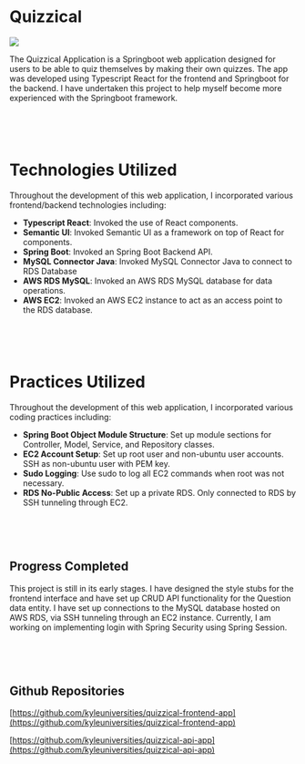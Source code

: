 # Quizzical

![](../resources/project/quizzical/image.png)

The Quizzical Application is a Springboot web application designed for users to be able to quiz
themselves by making their own quizzes. The app was developed using Typescript React for
the frontend and Springboot for the backend. I have undertaken this project to help myself become
more experienced with the Springboot framework.

&nbsp;

&nbsp;

# Technologies Utilized

Throughout the development of this web application, I incorporated various frontend/backend technologies
including:

- **Typescript React**: Invoked the use of React components.
- **Semantic UI**: Invoked Semantic UI as a framework on top of React for components.
- **Spring Boot**: Invoked an Spring Boot Backend API.
- **MySQL Connector Java**: Invoked MySQL Connector Java to connect to RDS Database
- **AWS RDS MySQL**: Invoked an AWS RDS MySQL database for data operations.
- **AWS EC2**: Invoked an AWS EC2 instance to act as an access point to the RDS database.

&nbsp;

&nbsp;

# Practices Utilized

Throughout the development of this web application, I incorporated various coding practices including:

- **Spring Boot Object Module Structure**: Set up module sections for Controller, Model, Service, and Repository classes.
- **EC2 Account Setup**: Set up root user and non-ubuntu user accounts. SSH as non-ubuntu user with PEM key.
- **Sudo Logging**: Use sudo to log all EC2 commands when root was not necessary.
- **RDS No-Public Access**: Set up a private RDS. Only connected to RDS by SSH tunneling through EC2.

&nbsp;

&nbsp;

## Progress Completed

This project is still in its early stages. I have designed the style stubs for the frontend interface
and have set up CRUD API functionality for the Question data entity. I have set up connections
to the MySQL database hosted on AWS RDS, via SSH tunneling through an EC2 instance. Currently, I am
working on implementing login with Spring Security using Spring Session.

&nbsp;

&nbsp;

## Github Repositories

[https://github.com/kyleuniversities/quizzical-frontend-app](https://github.com/kyleuniversities/quizzical-frontend-app)

[https://github.com/kyleuniversities/quizzical-api-app](https://github.com/kyleuniversities/quizzical-api-app)
